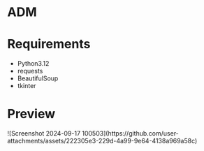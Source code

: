 # ADM

<h1>Requirements</h1>
<ul>
<li>Python3.12</li>
<li>requests</li>
<li>BeautifulSoup</li>
<li>tkinter</li>
</ul>
<h1>Preview</h1>
![Screenshot 2024-09-17 100503](https://github.com/user-attachments/assets/222305e3-229d-4a99-9e64-4138a969a58c)
